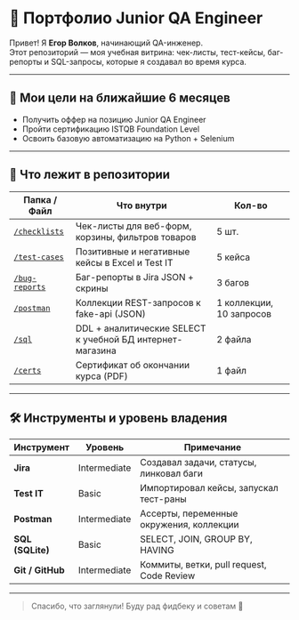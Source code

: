 # 👋 Портфолио Junior QA Engineer

Привет! Я **Егор Волков**, начинающий QA-инженер.  
Этот репозиторий — моя учебная витрина: чек-листы, тест-кейсы, баг-репорты и SQL-запросы, которые я создавал во время курса.

---

## 🎯 Мои цели на ближайшие 6 месяцев
- Получить оффер на позицию Junior QA Engineer   
- Пройти сертификацию ISTQB Foundation Level  
- Освоить базовую автоматизацию на Python + Selenium  

---

## 📂 Что лежит в репозитории

| Папка / Файл | Что внутри | Кол-во |
|--------------|------------|--------|
| [`/checklists`](checklists/checklist.md) | Чек-листы для веб-форм, корзины, фильтров товаров | 5 шт. |
| [`/test-cases`](test-cases/testcase.md) | Позитивные и негативные кейсы в Excel и Test IT | 5 кейса |
| [`/bug-reports`](bug-reports/BR-001.md) | Баг-репорты в Jira JSON + скрины | 3 багов |
| [`/postman`](postman/postman-checklist.md) | Коллекции REST-запросов к fake-api (JSON) | 1 коллекции, 10 запросов |
| [`/sql`](sql/sql_tasks_portfolio.md) | DDL + аналитические SELECT к учебной БД интернет-магазина | 2 файла |
| [`/certs`](certs/stepik-certificate-171826-2c024a9.pdf) | Сертификат об окончании курса (PDF) | 1 файл |

---

## 🛠️ Инструменты и уровень владения

| Инструмент | Уровень | Примечание |
|-----------|---------|------------|
| **Jira** | Intermediate | Создавал задачи, статусы, линковал баги |
| **Test IT** | Basic | Импортировал кейсы, запускал тест-раны |
| **Postman** | Intermediate | Ассерты, переменные окружения, коллекции |
| **SQL (SQLite)** | Basic | SELECT, JOIN, GROUP BY, HAVING |
| **Git / GitHub** | Intermediate | Коммиты, ветки, pull request, Code Review |

 
---


> Спасибо, что заглянули! Буду рад фидбеку и советам 💬
